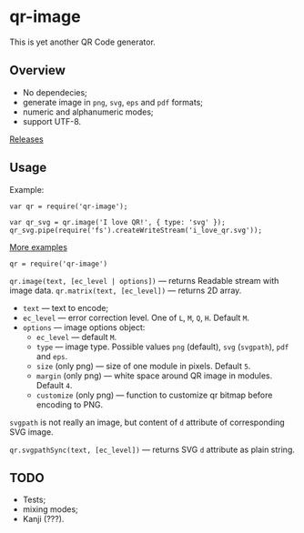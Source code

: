 qr-image
=========

This is yet another QR Code generator.

Overview
--------

  * No dependecies;
  * generate image in `png`, `svg`, `eps` and `pdf` formats;
  * numeric and alphanumeric modes;
  * support UTF-8.

[Releases](https://github.com/alexeyten/qr-image/releases/)

Usage
-----

Example:
```
var qr = require('qr-image');

var qr_svg = qr.image('I love QR!', { type: 'svg' });
qr_svg.pipe(require('fs').createWriteStream('i_love_qr.svg'));
```

[More examples](./examples)

`qr = require('qr-image')`

`qr.image(text, [ec_level | options])` — returns Readable stream with image data.
`qr.matrix(text, [ec_level])` — returns 2D array.

  * `text` — text to encode;
  * `ec_level` — error correction level. One of `L`, `M`, `Q`, `H`. Default `M`.
  * `options` — image options object:
    * `ec_level` — default `M`.
    * `type` — image type. Possible values `png` (default), `svg` (`svgpath`), `pdf` and `eps`.
    * `size` (only png) — size of one module in pixels. Default `5`.
    * `margin` (only png) — white space around QR image in modules. Default `4`.
    * `customize` (only png) — function to customize qr bitmap before encoding to PNG.

`svgpath` is not really an image, but content of `d` attribute of corresponding SVG image.

`qr.svgpathSync(text, [ec_level])` — returns SVG `d` attribute as plain string.


TODO
----

  * Tests;
  * mixing modes;
  * Kanji (???).

